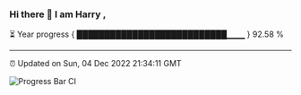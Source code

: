 ### Hi there 👋 I am Harry , 

⏳ Year progress { ███████████████████████████▁▁▁ } 92.58 %

---

⏰ Updated on Sun, 04 Dec 2022 21:34:11 GMT

![Progress Bar CI](https://github.com/duykhang68/duykhang68/workflows/Progress%20Bar%20CI/badge.svg)
